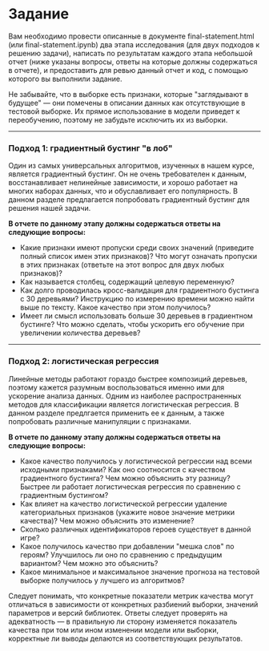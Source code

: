 # Задание

Вам необходимо провести описанные в документе final-statement.html (или final-statement.ipynb) два этапа исследования (для двух подходов к решению задачи), написать по результатам каждого этапа небольшой отчет (ниже указаны вопросы, ответы на которые должны содержаться в отчете), и предоставить для ревью данный отчет и код, с помощью которого вы выполнили задание.

Не забывайте, что в выборке есть признаки, которые "заглядывают в будущее" — они помечены в описании данных как отсутствующие в тестовой выборке. Их прямое использование в модели приведет к переобучению, поэтому не забудьте исключить их из выборки.

---
### Подход 1: градиентный бустинг "в лоб"

Один из самых универсальных алгоритмов, изученных в нашем курсе, является градиентный бустинг. Он не очень требователен к данным, восстанавливает нелинейные зависимости, и хорошо работает на многих наборах данных, что и обуславливает его популярность. В данном разделе предлагается попробовать градиентный бустинг для решения нашей задачи.

**В отчете по данному этапу должны содержаться ответы на следующие вопросы:**

- Какие признаки имеют пропуски среди своих значений (приведите полный список имен этих признаков)? Что могут означать пропуски в этих признаках (ответьте на этот вопрос для двух любых признаков)?
- Как называется столбец, содержащий целевую переменную?
- Как долго проводилась кросс-валидация для градиентного бустинга с 30 деревьями? Инструкцию по измерению времени можно найти выше по тексту. Какое качество при этом получилось?
- Имеет ли смысл использовать больше 30 деревьев в градиентном бустинге? Что можно сделать, чтобы ускорить его обучение при увеличении количества деревьев?
---
### Подход 2: логистическая регрессия

Линейные методы работают гораздо быстрее композиций деревьев, поэтому кажется разумным воспользоваться именно ими для ускорение анализа данных. Одним из наиболее распространенных методов для классификации является логистическая регрессия. В данном разделе предлгается применить ее к данным, а также попробовать различные манипуляции с признаками.

**В отчете по данному этапу должны содержаться ответы на следующие вопросы:**

- Какое качество получилось у логистической регрессии над всеми исходными признаками? Как оно соотносится с качеством градиентного бустинга? Чем можно объяснить эту разницу? Быстрее ли работает логистическая регрессия по сравнению с градиентным бустингом?
- Как влияет на качество логистической регрессии удаление категориальных признаков (укажите новое значение метрики качества)? Чем можно объяснить это изменение?
- Сколько различных идентификаторов героев существует в данной игре?
- Какое получилось качество при добавлении "мешка слов" по героям? Улучшилось ли оно по сравнению с предыдущим вариантом? Чем можно это объяснить?
- Какое минимальное и максимальное значение прогноза на тестовой выборке получилось у лучшего из алгоритмов?

Следует понимать, что конкретные показатели метрик качества могут отличаться в зависимости от конкретных разбиений выборки, значений параметров и версий библиотек. Ответы следует проверять на адекватность — в правильную ли сторону изменяется показатель качества при том или ином изменении модели или выборки, корректные ли выводы делаются из соответствующих результатов.